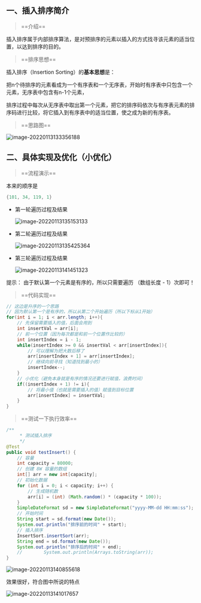  

## 一、插入排序简介

> ==介绍==

插入排序属于内部排序算法，是对预排序的元素以插入的方式找寻该元素的适当位置，以达到排序的目的。

> ==排序思想==

插入排序（Insertion Sorting）的**基本思想**是：

把n个待排序的元素看成为一个有序表和一个无序表，开始时有序表中只包含一个元素，无序表中包含有n-1个元素，

排序过程中每次从无序表中取出第一个元素，把它的排序码依次与有序表元素的排序码进行比较，将它插入到有序表中的适当位置，使之成为新的有序表。

> ==思路图==

 ![image-20220113133356188](https://fafa-blog-img.oss-cn-beijing.aliyuncs.com/images/img/20220113133406.png)

## 二、具体实现及优化（小优化）

> ==流程演示==

本来的顺序是 

```java
{101, 34, 119, 1}
```

- 第一轮遍历过程及结果

   ![image-20220113135153133](https://fafa-blog-img.oss-cn-beijing.aliyuncs.com/images/img/20220113135153.png)

- 第二轮遍历过程及结果

   ![image-20220113135425364](https://fafa-blog-img.oss-cn-beijing.aliyuncs.com/images/img/20220113135425.png)

- 第三轮遍历过程及结果

    ![image-20220113141451323](https://fafa-blog-img.oss-cn-beijing.aliyuncs.com/images/img/20220113141451.png)

提示： 由于默认第一个元素是有序的，所以只需要遍历 （数组长度 - 1）次即可！

> ==代码实现==

```java
// 这边是升序的一个思路
// 因为默认第一个是有序的，所以从第二个开始遍历（所以下标从1开始）
for(int i = 1; i < arr.length; i++){
    // 先保留需要插入的值，后面会用到
    int insertVal = arr[i];
    // 前一个位置（因为每次都是和前一个位置作比较的）
    int insertIndex = i - 1;
    while(insertIndex >= 0 && insertVal < arr[insertIndex]){
        // 可以理解为把大数后移了
        arr[insertIndex + 1] = arr[insertIndex];
        // 继续向前寻找（知道找到最小的）
        insertIndex--;
    }
    // 小优化（避免本身就是有序的情况还要进行赋值，浪费时间）
    if((insertIndex + 1) != i){
        // 将最小值（也就是需要插入的值）赋值到目标位置
        arr[insertIndex] = insertVal;
    }
}
```

> ==测试一下执行效率==

```java
/**
     * 测试插入排序
     */
@Test
public void testInsert() {
    // 容量
    int capacity = 80000;
    // 创建 8W 容量的数组
    int[] arr = new int[capacity];
    // 初始化数据
    for (int i = 0; i < capacity; i++) {
        // 生成随机数
        arr[i] = (int) (Math.random() * (capacity * 100));
    }
    SimpleDateFormat sd = new SimpleDateFormat("yyyy-MM-dd HH:mm:ss");
    // 开始时间
    String start = sd.format(new Date());
    System.out.println("排序前的时间" + start);
    // 插入排序
    InsertSort.insertSort(arr);
    String end = sd.format(new Date());
    System.out.println("排序后的时间" + end);
    //        System.out.println(Arrays.toString(arr));
}

```

 ![image-20220113140855618](https://fafa-blog-img.oss-cn-beijing.aliyuncs.com/images/img/20220113140855.png)

效果很好，符合图中所说的特点

 ![image-20220113141017657](https://fafa-blog-img.oss-cn-beijing.aliyuncs.com/images/img/20220113141017.png)
